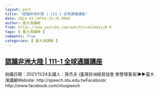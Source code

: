 ```yaml
---
layout: post
title: "認識非洲大陸 | 111-1 全球通識講座"
date: 2023-03-29T03:33:35.000Z
author: 臺大演講網
from: https://www.youtube.com/watch?v=alukmyyjB-M
tags: [ 臺大演講網 ]
comments: True
categories: [ 臺大演講網 ]
---
```

<!--1680060815000-->
[認識非洲大陸 | 111-1 全球通識講座](https://www.youtube.com/watch?v=alukmyyjB-M)
------

<div>
拍攝日期：2021/11/24主講人：孫杰夫 (臺灣非洲經貿協會 榮譽理事長)►►臺大演講網Website: http://speech.ntu.edu.twFacebook: http://www.facebook.com/ntuspeech
</div>
